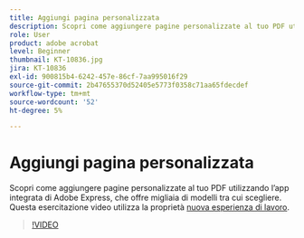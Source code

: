 ```yaml
---
title: Aggiungi pagina personalizzata
description: Scopri come aggiungere pagine personalizzate al tuo PDF utilizzando l’app di Adobe Express integrata
role: User
product: adobe acrobat
level: Beginner
thumbnail: KT-10836.jpg
jira: KT-10836
exl-id: 900815b4-6242-457e-86cf-7aa995016f29
source-git-commit: 2b47655370d52405e5773f0358c71aa65fdecdef
workflow-type: tm+mt
source-wordcount: '52'
ht-degree: 5%

---
```


# Aggiungi pagina personalizzata

Scopri come aggiungere pagine personalizzate al tuo PDF utilizzando l’app integrata di Adobe Express, che offre migliaia di modelli tra cui scegliere. Questa esercitazione video utilizza la proprietà [nuova esperienza di lavoro](new-workspace.md).

>[!VIDEO](https://video.tv.adobe.com/v/347331?quality=12&learn=on&hidetitle=true)
